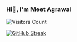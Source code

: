 ### Hi👋, I'm Meet Agrawal

![Visitors Count](https://komarev.com/ghpvc/?username=meetagrawal09&color=blue)

[![GitHub Streak](https://streak-stats.demolab.com?user=meetagrawal09&theme=dark&mode=weekly)](https://git.io/streak-stats)
